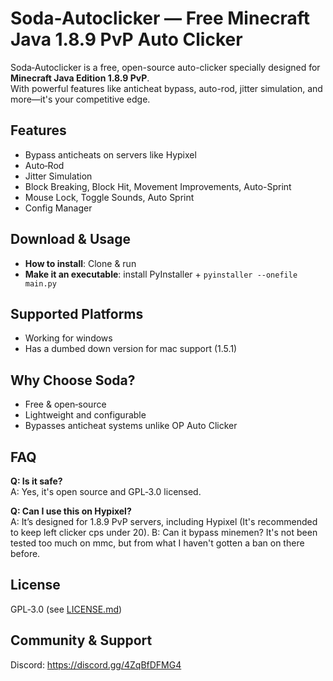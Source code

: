 # Soda‑Autoclicker — Free Minecraft Java 1.8.9 PvP Auto Clicker

Soda‑Autoclicker is a free, open-source auto-clicker specially designed for **Minecraft Java Edition 1.8.9 PvP**.  
With powerful features like anticheat bypass, auto-rod, jitter simulation, and more—it's your competitive edge.

## Features
- Bypass anticheats on servers like Hypixel
- Auto‑Rod
- Jitter Simulation
- Block Breaking, Block Hit, Movement Improvements, Auto-Sprint
- Mouse Lock, Toggle Sounds, Auto Sprint
- Config Manager

## Download & Usage
- **How to install**: Clone & run
- **Make it an executable**: install PyInstaller + `pyinstaller --onefile main.py`

## Supported Platforms
- Working for windows
- Has a dumbed down version for mac support (1.5.1)

## Why Choose Soda?
- Free & open‑source
- Lightweight and configurable
- Bypasses anticheat systems unlike OP Auto Clicker

## FAQ
**Q: Is it safe?**  
A: Yes, it's open source and GPL‑3.0 licensed.

**Q: Can I use this on Hypixel?**  
A: It’s designed for 1.8.9 PvP servers, including Hypixel (It's recommended to keep left clicker cps under 20).
B: Can it bypass minemen? It's not been tested too much on mmc, but from what I haven't gotten a ban on there before.

## License
GPL‑3.0 (see [LICENSE.md](LICENSE.md))

## Community & Support
Discord: https://discord.gg/4ZqBfDFMG4
